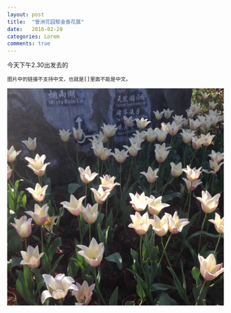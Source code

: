 ```yaml
---
layout: post
title:  "訾洲花园郁金香花展"
date:   2016-02-28 
categories: Lorem
comments: true
---
```

今天下午2.30出发去的
~~~
图片中的链接不支持中文，也就是[]里面不能是中文。
~~~
![flower](/img/IMG_2640.JPG)



